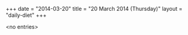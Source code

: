 +++
date = "2014-03-20"
title = "20 March 2014 (Thursday)"
layout = "daily-diet"
+++


\<no entries\>
